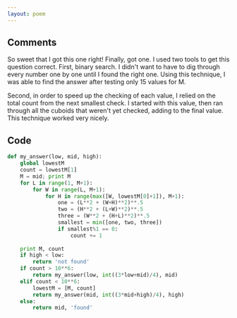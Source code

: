 ```yaml
---
layout: poem
---
```


## Comments

So sweet that I got this one right! Finally, got one. I used two tools to get
this question correct. First, binary search. I didn't want to have to dig
through every number one by one until I found the right one. Using this
technique, I was able to find the answer after testing only 15 values for M.

Second, in order to speed up the checking of each value, I relied on the total
count from the next smallest check. I started with this value, then ran through
all the cuboids that weren't yet checked, adding to the final value. This
technique worked very nicely.

## Code

```python
def my_answer(low, mid, high):
	global lowestM
	count = lowestM[1]
	M = mid; print M
	for L in range(1, M+1):
		for W in range(L, M+1):
			for H in range(max([W, lowestM[0]+1]), M+1):
				one = (L**2 + (W+H)**2)**.5
				two = (H**2 + (L+W)**2)**.5
				three = (W**2 + (H+L)**2)**.5
				smallest = min([one, two, three])
				if smallest%1 == 0:
					count += 1
	
	print M, count
	if high < low:
		return 'not found'
	if count > 10**6:
		return my_answer(low, int((3*low+mid)/4), mid)
	elif count < 10**6:
		lowestM = [M, count]
		return my_answer(mid, int((3*mid+high)/4), high)
	else:
		return mid, 'found'
```
